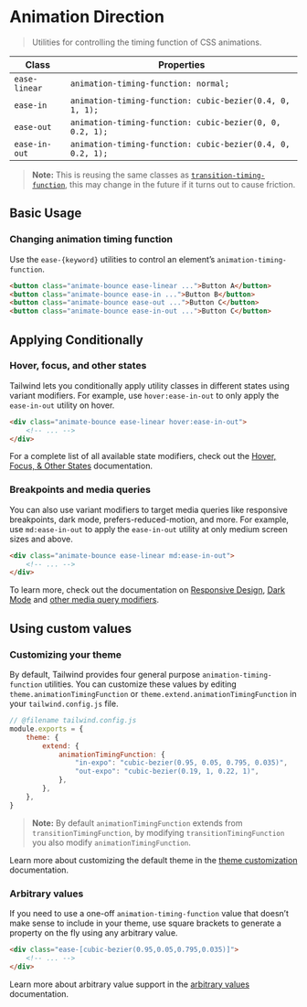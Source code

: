 # Animation Direction

> Utilities for controlling the timing function of CSS animations.

| Class         | Properties                                                 |
| ------------- | ---------------------------------------------------------- |
| `ease-linear` | `animation-timing-function: normal;`                       |
| `ease-in`     | `animation-timing-function: cubic-bezier(0.4, 0, 1, 1);`   |
| `ease-out`    | `animation-timing-function: cubic-bezier(0, 0, 0.2, 1);`   |
| `ease-in-out` | `animation-timing-function: cubic-bezier(0.4, 0, 0.2, 1);` |

> **Note:** This is reusing the same classes as [`transition-timing-function`](https://tailwindcss.com/docs/transition-timing-function), this may change in the future if it turns out to cause friction.

## Basic Usage

### Changing animation timing function

Use the `ease-{keyword}` utilities to control an element’s `animation-timing-function`.

```html
<button class="animate-bounce ease-linear ...">Button A</button>
<button class="animate-bounce ease-in ...">Button B</button>
<button class="animate-bounce ease-out ...">Button C</button>
<button class="animate-bounce ease-in-out ...">Button C</button>
```

## Applying Conditionally

### Hover, focus, and other states

Tailwind lets you conditionally apply utility classes in different states using variant modifiers. For example, use `hover:ease-in-out` to only apply the `ease-in-out` utility on hover.

```html
<div class="animate-bounce ease-linear hover:ease-in-out">
	<!-- ... -->
</div>
```

For a complete list of all available state modifiers, check out the [Hover, Focus, & Other States](https://tailwindcss.com/docs/hover-focus-and-other-states) documentation.

### Breakpoints and media queries

You can also use variant modifiers to target media queries like responsive breakpoints, dark mode, prefers-reduced-motion, and more. For example, use `md:ease-in-out` to apply the `ease-in-out` utility at only medium screen sizes and above.

```html
<div class="animate-bounce ease-linear md:ease-in-out">
	<!-- ... -->
</div>
```

To learn more, check out the documentation on [Responsive Design](https://tailwindcss.com/docs/responsive-design), [Dark Mode](https://tailwindcss.com/docs/dark-mode) and [other media query modifiers](https://tailwindcss.com/docs/hover-focus-and-other-states#media-queries).

## Using custom values

### Customizing your theme

By default, Tailwind provides four general purpose `animation-timing-function` utilities. You can customize these values by editing `theme.animationTimingFunction` or `theme.extend.animationTimingFunction` in your `tailwind.config.js` file.

```js
// @filename tailwind.config.js
module.exports = {
	theme: {
		extend: {
			animationTimingFunction: {
				"in-expo": "cubic-bezier(0.95, 0.05, 0.795, 0.035)",
				"out-expo": "cubic-bezier(0.19, 1, 0.22, 1)",
			},
		},
	},
}
```

> **Note:** By default `animationTimingFunction` extends from `transitionTimingFunction`, by modifying `transitionTimingFunction` you also modify `animationTimingFunction`.

Learn more about customizing the default theme in the [theme customization](https://tailwindcss.com/docs/theme#customizing-the-default-theme) documentation.

### Arbitrary values

If you need to use a one-off `animation-timing-function` value that doesn’t make sense to include in your theme, use square brackets to generate a property on the fly using any arbitrary value.

```html
<div class="ease-[cubic-bezier(0.95,0.05,0.795,0.035)]">
	<!-- ... -->
</div>
```

Learn more about arbitrary value support in the [arbitrary values](https://tailwindcss.com/docs/adding-custom-styles#using-arbitrary-values) documentation.
